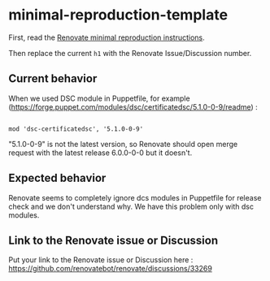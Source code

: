 # minimal-reproduction-template

First, read the [Renovate minimal reproduction instructions](https://github.com/renovatebot/renovate/blob/main/docs/development/minimal-reproductions.md).

Then replace the current `h1` with the Renovate Issue/Discussion number.

## Current behavior

When we used DSC module in Puppetfile, for example (https://forge.puppet.com/modules/dsc/certificatedsc/5.1.0-0-9/readme) :

<code>
mod 'dsc-certificatedsc', '5.1.0-0-9'
</code>

"5.1.0-0-9" is not the latest version, so Renovate should open merge request with the latest release 6.0.0-0-0 but it doesn't.

## Expected behavior

Renovate seems to completely ignore dcs modules in Puppetfile for release check and we don't understand why. We have this problem only with dsc modules.

## Link to the Renovate issue or Discussion

Put your link to the Renovate issue or Discussion here : https://github.com/renovatebot/renovate/discussions/33269
